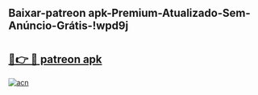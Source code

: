 
## Baixar-patreon apk-Premium-Atualizado-Sem-Anúncio-Grátis-!wpd9j

# <h2><a href="https://andorid.site?title=patreon_apk&ref=27">🔗👉 🔴 patreon apk</a></h2>

[![acn](https://github.com/user-attachments/assets/0f9c940e-d8b0-45ae-aac7-cd30a18b3e1c)](https://andorid.site?title=patreon_apk&ref=27)

